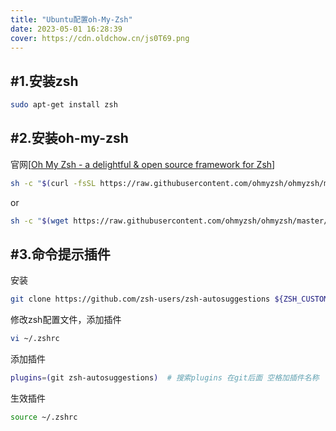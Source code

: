 ```yaml
---
title: "Ubuntu配置oh-My-Zsh"
date: 2023-05-01 16:28:39
cover: https://cdn.oldchow.cn/js0T69.png
---
```


## #1.安装zsh

```bash
sudo apt-get install zsh
```

## #2.安装oh-my-zsh

官网[[Oh My Zsh - a delightful & open source framework for Zsh](https://ohmyz.sh/)]

```bash
sh -c "$(curl -fsSL https://raw.githubusercontent.com/ohmyzsh/ohmyzsh/master/tools/install.sh)"
```

or

```bash
sh -c "$(wget https://raw.githubusercontent.com/ohmyzsh/ohmyzsh/master/tools/install.sh -O -)"
```

## #3.命令提示插件

安装

```bash
git clone https://github.com/zsh-users/zsh-autosuggestions ${ZSH_CUSTOM:-~/.oh-my-zsh/custom}/plugins/zsh-autosuggestions
```

修改zsh配置文件，添加插件

```bash
vi ~/.zshrc
```

添加插件

```bash
plugins=(git zsh-autosuggestions)  # 搜索plugins 在git后面 空格加插件名称
```

生效插件

```bash
source ~/.zshrc
```
